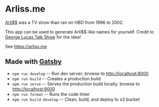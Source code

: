 # Arliss.me

[Arli$$](https://en.wikipedia.org/wiki/Arliss) was a TV show than ran on HBO from 1996 to 2002.

This app can be used to generate Arli$$-like names for yourself. Credit to [George Lucas Talk Show](https://twitter.com/GLucasTalkShow) for the idea!

See <https://arliss.me>

## Made with [Gatsby](https://www.gatsbyjs.org/)

- `npm run develop` -- Run dev server; browse to <http://localhost:8000>
- `npm run build` -- Creates a production build
- `npm run serve` -- Serves the production build locally; browse to <http://localhost:9000>
- `npm run format` -- Runs the code linter
- `npm run build-develop` -- Clean, build, and deploy to s3 bucket

